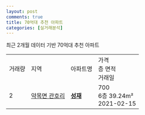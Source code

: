 ```yaml
---
layout: post
comments: true
title: 70억대 추천 아파트 
categories: [실거래분석]
---
```


최근 2개월 데이터 기반 70억대 추천 아파트

<table class="sortable">
  <tr>
    <td>거래량</td>
    <td>지역</td>
    <td>아파트명</td>
    <td>가격<br>층 면적<br>거래일</td>
  </tr>

  <tr class="item">
    <td>2</td>
    <td><a href="/실거래가/2021/06/23/47850.html">약목면 관호리</a></td>
    <td style="font-weight: bold;"><a href="https://search.naver.com/search.naver?query=약목면 관호리 성재">성재</a></td>
    <td>700<br>6층  39.24m²<br>2021-02-15</td>
  </tr>

</table>
